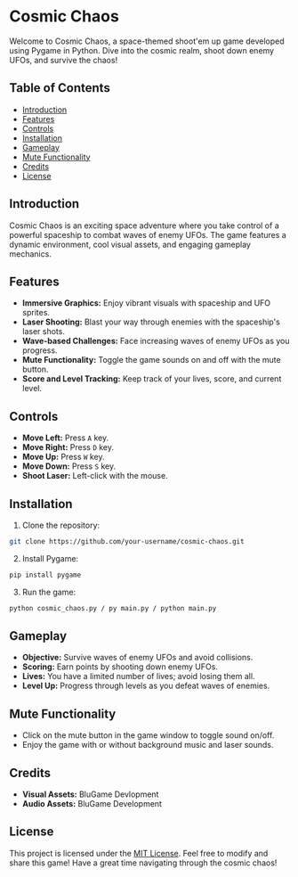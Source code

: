 # Cosmic Chaos

Welcome to Cosmic Chaos, a space-themed shoot'em up game developed using Pygame in Python. Dive into the cosmic realm, shoot down enemy UFOs, and survive the chaos! 

## Table of Contents

- [Introduction](#introduction)
- [Features](#features)
- [Controls](#controls)
- [Installation](#installation)
- [Gameplay](#gameplay)
- [Mute Functionality](#mute-functionality)
- [Credits](#credits)
- [License](#license)

## Introduction

Cosmic Chaos is an exciting space adventure where you take control of a powerful spaceship to combat waves of enemy UFOs. The game features a dynamic environment, cool visual assets, and engaging gameplay mechanics.

## Features

- **Immersive Graphics:** Enjoy vibrant visuals with spaceship and UFO sprites.
- **Laser Shooting:** Blast your way through enemies with the spaceship's laser shots.
- **Wave-based Challenges:** Face increasing waves of enemy UFOs as you progress.
- **Mute Functionality:** Toggle the game sounds on and off with the mute button.
- **Score and Level Tracking:** Keep track of your lives, score, and current level.

## Controls

- **Move Left:** Press `A` key.
- **Move Right:** Press `D` key.
- **Move Up:** Press `W` key.
- **Move Down:** Press `S` key.
- **Shoot Laser:** Left-click with the mouse.

## Installation

1. Clone the repository:
 ```bash
 git clone https://github.com/your-username/cosmic-chaos.git
```
2. Install Pygame:
```bash
pip install pygame
```
3. Run the game:
```bash
python cosmic_chaos.py / py main.py / python main.py
```
## Gameplay
- **Objective:** Survive waves of enemy UFOs and avoid collisions.
- **Scoring:** Earn points by shooting down enemy UFOs.
- **Lives:** You have a limited number of lives; avoid losing them all.
- **Level Up:** Progress through levels as you defeat waves of enemies.

## Mute Functionality
- Click on the mute button in the game window to toggle sound on/off.
- Enjoy the game with or without background music and laser sounds.

## Credits
- **Visual Assets:** BluGame Devlopment
- **Audio Assets:** BluGame Development

## License
This project is licensed under the [MIT License](https://github.com/kier2023/Cosmic-Chaos/blob/main/MIT%20License).
Feel free to modify and share this game! Have a great time navigating through the cosmic chaos!

